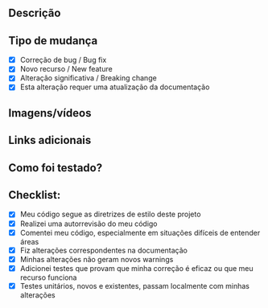 ## Descrição
<!---Inclua um resumo das alterações e do problema relacionado. Inclua também motivação e contexto relevantes. Liste todas as dependências necessárias para essa alteração.-->

## Tipo de mudança
<!---Exclua as opções que não são relevantes.-->

- [x] Correção de bug / Bug fix <!--(alteração ininterrupta que corrige um problema)-->
- [x] Novo recurso / New feature <!--(mudanças não significativas que adicionam funcionalidades)-->
- [x] Alteração significativa / Breaking change <!--(correção ou recurso que faria com que a funcionalidade existente não funcionasse conforme o esperado)-->
- [x] Esta alteração requer uma atualização da documentação

## Imagens/vídeos
<!---Caso seja possível, inclua fotos, vídeos ou qualquer outra forma de visualização das alterações feitas no projeto--->

## Links adicionais
<!--  Caso seja possivel, inclua os links de tarefas ou referencias para a tarefa em questão -->

## Como foi testado?
<!---Descreva os testes que você executou para verificar suas alterações. Forneça instruções para podermos reproduzir.
Liste também quaisquer detalhes relevantes para sua configuração de teste-->

## Checklist:
<!---Lista de pontos importantes para manter um padrão de boas práticas no projeto-->

- [x] Meu código segue as diretrizes de estilo deste projeto
- [x] Realizei uma autorrevisão do meu código
- [x] Comentei meu código, especialmente em situações difíceis de entender áreas
- [x] Fiz alterações correspondentes na documentação
- [x] Minhas alterações não geram novos warnings
- [x] Adicionei testes que provam que minha correção é eficaz ou que meu recurso funciona
- [x] Testes unitários, novos e existentes, passam localmente com minhas alterações
